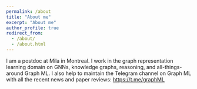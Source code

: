 ```yaml
---
permalink: /about
title: "About me"
excerpt: "About me"
author_profile: true
redirect_from: 
  - /about/
  - /about.html
---
```


I am a postdoc at Mila in Montreal. I work in the graph representation learning domain on GNNs, knowledge graphs, reasoning, and all-things-around Graph ML. I also help to maintain the Telegram channel on Graph ML with all the recent news and paper reviews: https://t.me/graphML 


